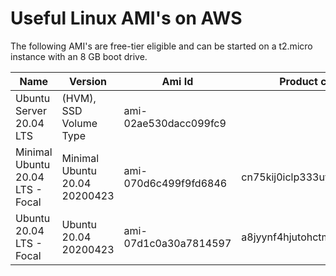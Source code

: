 # Useful Linux AMI's on AWS

The following AMI's are free-tier eligible and
can be started on a t2.micro instance with an 8 GB boot drive.

| Name                              | Version                           | Ami Id                    | Product code                  |
|---------------------------------- |-------------------------------    |-----------------------    |---------------------------    |
| Ubuntu Server 20.04 LTS           | (HVM), SSD Volume Type            | ami-02ae530dacc099fc9     |                               |
| Minimal Ubuntu 20.04 LTS - Focal  | Minimal Ubuntu 20.04 20200423     | ami-070d6c499f9fd6846     | cn75kij0iclp333uyrx6uqp6z     |
| Ubuntu 20.04 LTS - Focal          | Ubuntu 20.04 20200423             | ami-07d1c0a30a7814597     | a8jyynf4hjutohctm41o2z18m     |
